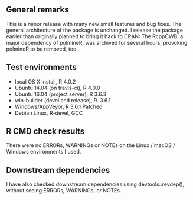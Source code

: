 ## General remarks

This is a minor release with many new small features and bug fixes. The general architecture of the package is unchanged. I release the package earlier than originally planned to bring it back to CRAN: The RcppCWB, a major dependency of polmineR, was archived for several hours, provoking polmineR to be removed, too.

## Test environments

* local OS X install, R 4.0.2
* Ubuntu 14.04 (on travis-ci), R 4.0.0
* Ubuntu 16.04 (project server), R 3.6.3
* win-builder (devel and release), R. 3.6.1
* Windows/AppVeyor, R 3.6.1 Patched
* Debian Linux, R-devel, GCC


## R CMD check results

There were no ERRORs, WARNINGs or NOTEs on the Linux / macOS / Windows environments I used. 


## Downstream dependencies

I have also checked downstream dependencies using devtools::revdep(),
without seeing ERRORs, WARNINGs, or NOTEs.


